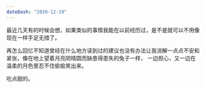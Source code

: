 ```yaml
---
dateDash: "2020-12-19"
---
```


最近几天有的时候会想，如果类似的事情我能在以前经历过，是不是就可以不用像现在一样手足无措了。

再怎么回忆不知道曾经在什么地方读到过的建议也没有办法让我消解一点点不安和紧张，像在地上望着月亮阴晴圆而缺患得患失的兔子一样，
一边担心，又一边在温柔的月色里忍不住偷偷笑出来。

吃点甜的。
